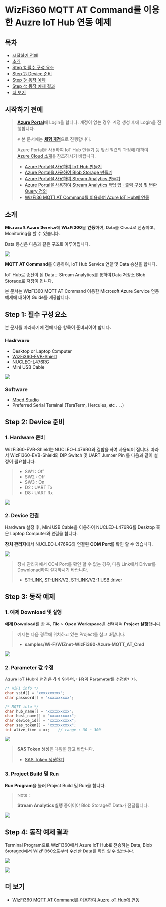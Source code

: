 # WizFi360 MQTT AT Command를 이용한 Auzre IoT Hub 연동 예제



## 목차

- [시작하기 전에](#Prerequisites)
- [소개](#Introduction)
- [Step 1: 필수 구성 요소](#Prerequisites)
- [Step 2: Device 준비](#Prepare_Device)
- [Step 3: 동작 예제](#Example)
- [Step 4: 동작 예제 결과](#Result)
- [더 보기](#Read_More)



<a name="Prerequisites"></a>
## 시작하기 전에

> [**Azure Portal**][Link-Azure-Portal]에 Login을 합니다. 계정이 없는 경우, 계정 생성 후에 Login을 진행합니다.
>
> ※ 본 문서에는 [**체험 계정**][Link-Azure-Account-Free]으로 진행합니다.
>
> Azure Portal을 사용하여 IoT Hub 만들기 등 앞선 일련의 과정에 대하여 [Azure Cloud 소개][Link-Azure_Cloud_Introduction]를 참조하시기 바랍니다.
>
> * [Azure Portal을 사용하여 IoT Hub 만들기][Link-Create_IoT_Hub_Through_Azure_Portal]
> * [Azure Portal을 사용하여 Blob Storage 만들기][Link-Create_Blob_Storage_Through_Azure_Portal]
> * [Azure Portal을 사용하여 Stream Analytics 만들기][Link-Create_Stream_Analytics_Through_Azure_Portal]
> * [Azure Portal을 사용하여 Stream Analytics 작업 입 · 출력 구성 및 변환 Query 정의][Link-Configure_Stream_Analytics_Job_Input_Output_And_Define_The_Transformation_Query_Through_Azure_Portal]
> * [WizFi36 MQTT AT Command를 이용하여 Azure IoT Hub에 연동][Link-Standalone_Mqtt_Atcmd_Wizfi360]



<a name="Introduction"></a>
## 소개

**Microsoft Azure Service**에 **WizFi360**을 **연동**하여, Data를 Cloud로 전송하고, Monitoring을 할 수 있습니다.

Data 통신은 다음과 같은 구조로 이루어집니다.

![][Link-Data_Communication_Structure]

**MQTT AT Command**를 이용하여, IoT Hub Service 연결 및 Data 송신을 합니다.

IoT Hub로 송신이 된 Data는 Stream Analytics를 통하여 Data 저장소 Blob Storage로 저장이 됩니다.

본 문서는 WizFi360 MQTT AT Command 이용한 Microsoft Azure Service 연동 예제에 대하여 Guide를 제공합니다.



<a name="Prerequisites"></a>
## Step 1: 필수 구성 요소

본 문서를 따라하기에 전에 다음 항목이 준비되어야 합니다.

### Hadrware
 - Desktop or Laptop Computer
 - [WizFi360-EVB-Shield][Link-Wizfi360-Evb-Shield]
 - [NUCLEO-L476RG][Link-Nucleo-L476rg]
 - Mini USB Cable

 ![][Link-Required_Item]

### Software
 - [Mbed Studio][Link-Mbed Studio]
 - Preferred Serial Terminal (TeraTerm, Hercules, etc . . .)



<a name="Prepare_Device"></a>
## Step 2: Device 준비

### 1. Hardware 준비

WizFi360-EVB-Shield는 NUCLEO-L476RG와 결합을 하여 사용되어 집니다. 따라서 WizFi360-EVB-Shield의 DIP Switch 및 UART Jumper Pin 를 다음과 같이 설정이 필요합니다.

> * SW1 : Off
> * SW2 : Off
> * SW3 : On
> * D2 : UART Tx
> * D8 : UART Rx

![][Link-Set_Wizfi360_Evb_Shield_Dip_Sw]

### 2. Device 연결

Hardware 설정 후, Mini USB Cable을 이용하여 NUCLEO-L476RG를 Desktop 혹은 Laptop Computer와 연결을 합니다.

**장치 관리자**에서 NUCLEO-L476RG와 연결된 **COM Port**를 확인 할 수 있습니다.

![][Link-Device-Management]

> 장치 관리자에서 COM Port를 확인 할 수 없는 경우, 다음 Link에서 Driver를 Downlonad하여 설치하시기 바랍니다.
>
> * [ST-LINK, ST-LINK/V2, ST-LINK/V2-1 USB driver][Link-St_Link_St_Link_V2_St_Link_V2_1_Usb_Driver]



<a name="Example"></a>
## Step 3: 동작 예제

### 1. 예제 Download 및 실행

**예제 Download**를 한 후, **File** > **Open Workspace**을 선택하여 **Project 실행**합니다.

> 예제는 다음 경로에 위치하고 있는 Project를 참고 바랍니다.
>
> * **samples/Wi-Fi/WIZnet-WizFi360-Azure-MQTT_AT_Cmd**

![][Link-Execute_Project_Through_Mbed_Studio_1]

### 2. Parameter 값 수정

Azure IoT Hub에 연결을 하기 위하여, 다음의 Parameter를 수정합니다.

```cpp
/* WiFi info */
char ssid[] = "xxxxxxxxxx";
char password[] = "xxxxxxxxxx";

/* MQTT info */
char hub_name[] = "xxxxxxxxxx";
char host_name[] = "xxxxxxxxxx";
char device_id[] = "xxxxxxxxxx";
char sas_token[] = "xxxxxxxxxx";
int alive_time = xx;    // range : 30 ~ 300
```

![][Link-Execute_Project_Through_Mbed_Studio_2]

> **SAS Token 생성**은 다음을 참고 바랍니다.
>
> * [SAS Token 생성하기][Link-Create-Sas-Token]

### 3. Project Build 및 Run

**Run Program**을 눌러 Project Build 및 Run을 합니다.

> Note :
>
> **Stream Analytics 실행** 중이어야 Blob Storage로 Data가 전달됩니다.

![][Link-Execute_Project_Through_Mbed_Studio_3]



<a name="Result"></a>
## Step 4: 동작 예제 결과

Terminal Program으로 WizFi360에서 Azure IoT Hub로 전송하는 Data, Blob Storaged에서 WizFi360으로부터 수신한 Data를 확인 할 수 있습니다.

![][Link-Result_Execute_Project_Through_Mbed_Studio_1]

![][Link-Result_Execute_Project_Through_Mbed_Studio_2]



<a name="Read_More"></a>
## 더 보기

- [WizFi360 MQTT AT Command를 이용하여 Auzre IoT Hub에 연동][Link-Standalone_Mqtt_Atcmd_Wizfi360]



[Link-Azure-Portal]: https://portal.azure.com/
[Link-Azure-Account-Free]: https://azure.microsoft.com/ko-kr/free/
[Link-Data_Communication_Structure]: https://github.com/Wiznet/azure-iot-kr/blob/master/images/mqtt_data_communication_structure.png
[Link-Azure_Cloud_Introduction]: https://github.com/Wiznet/azure-iot-kr/tree/master/docs/Azure_Cloud
[Link-Create_IoT_Hub_Through_Azure_Portal]: https://docs.microsoft.com/ko-kr/azure/iot-hub/iot-hub-create-through-portal
[Link-Create_Blob_Storage_Through_Azure_Portal]: https://github.com/Wiznet/azure-iot-kr/blob/master/docs/Azure_Cloud/create_blob_storage_through_azure_portal.md
[Link-Create_Stream_Analytics_Through_Azure_Portal]: https://github.com/Wiznet/azure-iot-kr/blob/master/docs/Azure_Cloud/create_stream_analytics_through_azure_portal.md
[Link-Configure_Stream_Analytics_Job_Input_Output_And_Define_The_Transformation_Query_Through_Azure_Portal]: https://github.com/Wiznet/azure-iot-kr/blob/master/docs/Azure_Cloud/configure_stream_analytics_job_input_output_and_define_the_transformation_query_through_azure_portal.md
[Link-Standalone_Mqtt_Atcmd_Wizfi360]: https://github.com/Wiznet/azure-iot-kr/blob/master/docs/IoT_device/Connectivities/Wi-Fi/standalone_mqtt_atcmd_wizfi360.md
[Link-Wizfi360-Evb-Shield]: https://wizwiki.net/wiki/doku.php/products:wizfi360:start
[Link-Nucleo-L476rg]:https://os.mbed.com/platforms/ST-Nucleo-L476RG/
[Link-Required_Item]: https://github.com/Wiznet/azure-iot-kr/blob/master/images/mqtt_atcmd_wizfi360_required_item_2.png
[Link-Mbed Studio]: https://os.mbed.com/studio/
[Link-Set_Wizfi360_Evb_Shield_Dip_Sw]: https://github.com/Wiznet/azure-iot-kr/blob/master/images/set_wizfi360_evb_shield_dip_sw_2.png
[Link-Device-Management]: https://github.com/Wiznet/azure-iot-kr/blob/master/images/device_management_2.png
[Link-St_Link_St_Link_V2_St_Link_V2_1_Usb_Driver]: https://www.st.com/en/development-tools/stsw-link009.html
[Link-Execute_Project_Through_Mbed_Studio_1]: https://github.com/Wiznet/azure-iot-kr/tree/master/images/execute_project_through_mbed_studio_1.png
[Link-Execute_Project_Through_Mbed_Studio_2]: https://github.com/Wiznet/azure-iot-kr/tree/master/images/execute_project_through_mbed_studio_2.png
[Link-Create-Sas-Token]: https://github.com/Wiznet/azure-iot-kr/tree/master/docs/Azure_Cloud/create_sas_token.md
[Link-Execute_Project_Through_Mbed_Studio_3]: https://github.com/Wiznet/azure-iot-kr/tree/master/images/execute_project_through_mbed_studio_3.png
[Link-Result_Execute_Project_Through_Mbed_Studio_1]: https://github.com/Wiznet/azure-iot-kr/tree/master/images/result_execute_project_through_mbed_studio_1.png
[Link-Result_Execute_Project_Through_Mbed_Studio_2]: https://github.com/Wiznet/azure-iot-kr/tree/master/images/result_execute_project_through_mbed_studio_2.png
[Link-Standalone_Mqtt_Atcmd_Wizfi360]: https://github.com/Wiznet/azure-iot-kr/blob/master/docs/IoT_device/Connectivities/Wi-Fi/standalone_mqtt_atcmd_wizfi360.md